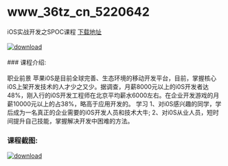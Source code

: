 # www_36tz_cn_5220642
iOS实战开发之SPOC课程
[下载地址](http://www.36tz.cn/article/5220642 "下载地址")
<br/></br>[![download](http://36tz.cn/muke_img/2021_08_1-12-300x199.png "下载地址")](http://www.36tz.cn/article/5220642 "下载地址")
<br/></br>### 课程介绍:<br/></br>职业前景
苹果i0S是目前全球完善、生态环境的移动开发平台，目前，掌握核心i0S上架开发技术的人才少之又少。据调查，月薪8000元以上的i0S开发者达48%，刚入行的i0S开发工程师在北京平均薪水6000左右。在企业开发游戏的月薪10000元以上的占38%，略高于应用开发的。
学习
1、对i0S感兴趣的同学，学后成为一名真正的企业需要的i0S开发人员和技术大牛;
2、对i0S从业人员，短时间提升自己技能，掌握解决开发中困难的方法。

### 课程截图:
[![download](http://36tz.cn/muke_img/2021_08_2-11.png "下载地址")](http://www.36tz.cn/article/5220642 "下载地址")
